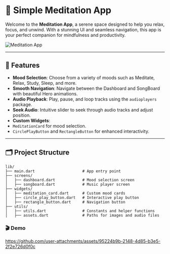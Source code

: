 
# 🌌 **Simple Meditation App**  

Welcome to the **Meditation App**, a serene space designed to help you relax, focus, and unwind. With a stunning UI and seamless navigation, this app is your perfect companion for mindfulness and productivity.  

![Meditation App](https://github.com/user-attachments/assets/bc9d8dd8-b77f-4380-a823-439ee29f8d0f)

---

## 📱 **Features**

-  **Mood Selection**: Choose from a variety of moods such as Meditate, Relax, Study, Sleep, and more.
-  **Smooth Navigation**: Navigate between the Dashboard and SongBoard with beautiful Hero animations.
-  **Audio Playback**: Play, pause, and loop tracks using the `audioplayers` package.
-  **Seek Audio**: Intuitive slider to seek through audio tracks and adjust position.
-  **Custom Widgets**: 
  - `MeditationCard` for mood selection.
  - `CirclePlayButton` and `RectangleButton` for enhanced interactivity.

---

## 🗂️ **Project Structure**

```plaintext
lib/
├── main.dart                     # App entry point  
├── screens/  
│   ├── dashboard.dart            # Mood selection screen  
│   ├── songboard.dart            # Music player screen  
├── widgets/  
│   ├── meditation_card.dart      # Custom mood cards  
│   ├── circle_play_button.dart   # Interactive play button  
│   ├── rectangle_button.dart     # Navigation button  
├── utils/  
│   ├── utils.dart                # Constants and helper functions  
│   ├── assets.dart               # Paths for images and audio files  
```

### 🎬 Demo

https://github.com/user-attachments/assets/95224b9b-2148-4d85-b3e5-2f2e726d0f0c




